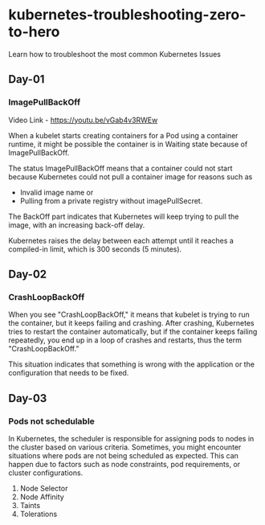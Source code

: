 # kubernetes-troubleshooting-zero-to-hero
Learn how to troubleshoot the most common Kubernetes Issues

## Day-01

### ImagePullBackOff

Video Link - https://youtu.be/vGab4v3RWEw

When a kubelet starts creating containers for a Pod using a container runtime, it might be possible the container is in Waiting state because of ImagePullBackOff.

The status ImagePullBackOff means that a container could not start because Kubernetes could not pull a container image for reasons such as 

- Invalid image name or 
- Pulling from a private registry without imagePullSecret. 

The BackOff part indicates that Kubernetes will keep trying to pull the image, with an increasing back-off delay.

Kubernetes raises the delay between each attempt until it reaches a compiled-in limit, which is 300 seconds (5 minutes).


## Day-02

### CrashLoopBackOff

When you see "CrashLoopBackOff," it means that kubelet is trying to run the container, but it keeps failing and crashing. After crashing, Kubernetes tries to restart the container automatically, but if the container keeps failing repeatedly, you end up in a loop of crashes and restarts, thus the term "CrashLoopBackOff." 

This situation indicates that something is wrong with the application or the configuration that needs to be fixed.

## Day-03

### Pods not schedulable

In Kubernetes, the scheduler is responsible for assigning pods to nodes in the cluster based on various criteria. Sometimes, you might encounter situations where pods are not being scheduled as expected. This can happen due to factors such as node constraints, pod requirements, or cluster configurations.

1. Node Selector
2. Node Affinity
3. Taints
4. Tolerations

